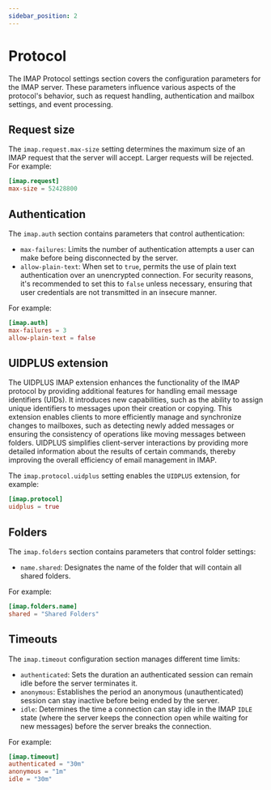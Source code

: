 ```yaml
---
sidebar_position: 2
---
```


# Protocol

The IMAP Protocol settings section covers the configuration parameters for the IMAP server. These parameters influence various aspects of the protocol's behavior, such as request handling, authentication and mailbox settings, and event processing. 

## Request size

The `imap.request.max-size` setting determines the maximum size of an IMAP request that the server will accept. Larger requests will be rejected. For example:

```toml
[imap.request]
max-size = 52428800
```

## Authentication

The `imap.auth` section contains parameters that control authentication:

- `max-failures`: Limits the number of authentication attempts a user can make before being disconnected by the server. 
- `allow-plain-text`: When set to `true`, permits the use of plain text authentication over an unencrypted connection. For security reasons, it's recommended to set this to `false` unless necessary, ensuring that user credentials are not transmitted in an insecure manner.

For example:

```toml
[imap.auth]
max-failures = 3
allow-plain-text = false
```

## UIDPLUS extension

The UIDPLUS IMAP extension enhances the functionality of the IMAP protocol by providing additional features for handling email message identifiers (UIDs). It introduces new capabilities, such as the ability to assign unique identifiers to messages upon their creation or copying. This extension enables clients to more efficiently manage and synchronize changes to mailboxes, such as detecting newly added messages or ensuring the consistency of operations like moving messages between folders. UIDPLUS simplifies client-server interactions by providing more detailed information about the results of certain commands, thereby improving the overall efficiency of email management in IMAP.

The `imap.protocol.uidplus` setting enables the `UIDPLUS` extension, for example:

```toml
[imap.protocol]
uidplus = true
```

## Folders

The `imap.folders` section contains parameters that control folder settings:

- `name.shared`: Designates the name of the folder that will contain all shared folders.

For example:

```toml
[imap.folders.name]
shared = "Shared Folders"
```

## Timeouts

The `imap.timeout` configuration section manages different time limits:

- `authenticated`: Sets the duration an authenticated session can remain idle before the server terminates it. 
- `anonymous`: Establishes the period an anonymous (unauthenticated) session can stay inactive before being ended by the server.
- `idle`: Determines the time a connection can stay idle in the IMAP `IDLE` state (where the server keeps the connection open while waiting for new messages) before the server breaks the connection.

For example:

```toml
[imap.timeout]
authenticated = "30m"
anonymous = "1m"
idle = "30m"
```

